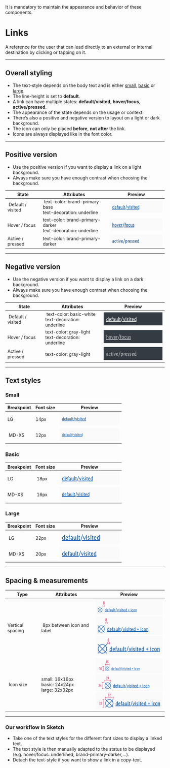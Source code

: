 <AlertWarning alertHeadline="Not modifiable">
It is mandatory to maintain the appearance and behavior of these components.
</AlertWarning>

# Links

A reference for the user that can lead directly to an external or internal destination by clicking or tapping on it.

---

## Overall styling

- The text-style depends on the body text and is either [small,](../../General/Typography/Typography.md#small) [basic](../../General/Typography/Typography.md#basic) or [large](../../General/Typography/Typography.md#large).
- The line-height is set to **default**.
- A link can have multiple states: **default/visited**, **hover/focus**, **active/pressed**.
- The appearance of the state depends on the usage or context.
- There’s also a positive and negative version to layout on a light or dark background.
- The icon can only be placed **before**, **not after** the link.
- Icons are always displayed like in the font color.

---

## Positive version

- Use the positive version if you want to display a link on a light background.
- Always make sure you have enough contrast when choosing the background.

| State | Attributes | Preview |
|---|---|---|
| Default / visited | text-color: brand-primary-base<br>text-decoration: underline | ![positive: default/visited](assets/positive/default-visited@1x.png) |
| Hover / focus | text-color: brand-primary-darker<br>text-decoration: underline | ![positive: hover/focus](assets/positive/hover-focus@1x.png) |
| Active / pressed | text-color: brand-primary-darker | ![positive: active/pressed](assets/positive/active-pressed@1x.png) |

---

## Negative version

- Use the negative version if you want to display a link on a dark background.
- Always make sure you have enough contrast when choosing the background.

| State | Attributes | Preview |
|---|---|---|
| Default / visited | text-color: basic-white<br>text-decoration: underline | ![negative: hover/focus](assets/negative/default-visited@1x.png) |
| Hover / focus | text-color: gray-light<br>text-decoration: underline | ![negative: hover/focus](assets/negative/hover-focus@1x.png) |
| Active / pressed | text-color: gray-light | ![negative: active/pressed](assets/negative/active-pressed@1x.png) |

---

## Text styles

### Small

| Breakpoint | Font size | Preview |
|---|---|---|
| LG | 14px | ![positive: small](assets/small/LG/default-visited@1x.png) |
| MD-XS | 12px | ![positive: small](assets/small/MD-XS/default-visited@1x.png) |

### Basic

| Breakpoint | Font size | Preview |
|---|---|---|
| LG | 18px | ![positive: basic](assets/basic/LG/default-visited@1x.png) |
| MD-XS | 16px | ![positive: basic](assets/basic/MD-XS/default-visited@1x.png) |

### Large

| Breakpoint | Font size | Preview |
|---|---|---|
| LG | 22px | ![positive: large](assets/large/LG/default-visited@1x.png) |
| MD-XS | 20px | ![positive: large](assets/large/MD-XS/default-visited@1x.png) |

---

## Spacing & measurements

| Type | Attributes | Preview |
|---|---|---|
| Vertical spacing | 8px between icon and label | ![spacing: small](assets/measurements/spacing/small@1x.png)<br>![spacing: basic](assets/measurements/spacing/basic@1x.png)<br>![spacing: large](assets/measurements/spacing/large@1x.png) |
| Icon size | small: 16x16px<br>basic: 24x24px<br>large: 32x32px | ![icon: small](assets/measurements/icon/small@1x.png)<br>![icon: basic](assets/measurements/icon/basic@1x.png)<br>![icon: large](assets/measurements/icon/large@1x.png)  |

---

### Our workflow in Sketch

- Take one of the text styles for the different font sizes to display a linked text.
- The text style is then manually adapted to the status to be displayed (e.g. hover/focus: underlined, brand-primary-darker,…).
- Detach the text-style if you want to show a link in a copy-text.
